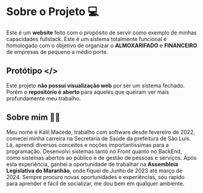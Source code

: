 # Sobre o Projeto 💻

Este é um **website** feito com o propósito de servir como exemplo de minhas capacidades fullstack. Este é um sistema totalmente funcional e homologado com o objetivo de organizar o **ALMOXARIFADO** e **FINANCEIRO** de empresas de pequeno a médio porte.

## Protótipo </>

Este projeto **não possui visualização web** por ser um sistema fechado. Porém o **repositório é aberto** para aqueles que queiram ver mais profundamente meu trabalho.

## Sobre mim 👨‍💻

Meu nome é Kalil Macedo, trabalho com software desde fevereiro de 2022, comecei minha carreira na Secretaria de Saúde da prefeitura de São Luís. Lá, aprendi diversos conceitos e noções importantíssimas para a programação. Desenvolvi sistemas tanto no Front quanto no BackEnd, como sistemas abertos ao público e de gestão de pessoas e serviços. Após esta experiência, ganhei a oportunidade de trabalhar na **Assembleia Legislativa do Maranhão**, onde fiquei de Junho de 2023 até março de 2024. Sempre procuro novas oportunidades e experiências, sou rapido para aprender e fácil de socializar, me dou bem em qualquer ambiente.
